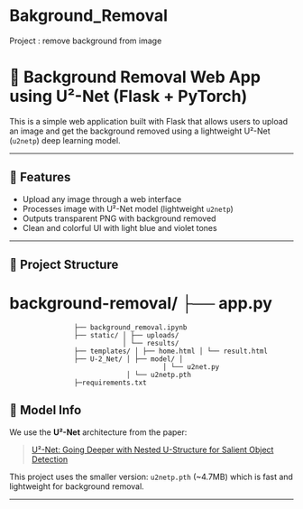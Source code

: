 # Bakground_Removal
Project : remove background from image

# 🧼 Background Removal Web App using U²-Net (Flask + PyTorch)

This is a simple web application built with Flask that allows users to upload an image and get the background removed using a lightweight U²-Net (`u2netp`) deep learning model.

---

## 🚀 Features

- Upload any image through a web interface
- Processes image with U²-Net model (lightweight `u2netp`)
- Outputs transparent PNG with background removed
- Clean and colorful UI with light blue and violet tones

---

## 📂 Project Structure

# background-removal/ ├── app.py 
                    ├── background_removal.ipynb 
                    ├── static/ │ ├── uploads/ 
                                │ └── results/ 
                    ├── templates/ │ ├── home.html │ └── result.html 
                    ├── U-2_Net/ │ ├── model/ │ 
                                          │ └── u2net.py
                                 │ └── u2netp.pth 
                    ├─requirements.txt


## 🧠 Model Info

We use the **U²-Net** architecture from the paper:  
> [U²-Net: Going Deeper with Nested U-Structure for Salient Object Detection](https://arxiv.org/abs/2005.09007)

This project uses the smaller version: `u2netp.pth` (~4.7MB) which is fast and lightweight for background removal.

---
